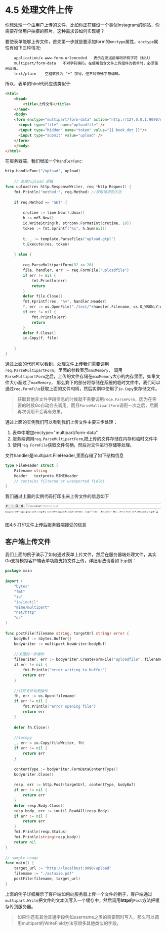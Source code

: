 # 4.5 处理文件上传
你想处理一个由用户上传的文件，比如你正在建设一个类似Instagram的网站，你需要存储用户拍摄的照片。这种需求该如何实现呢？

要使表单能够上传文件，首先第一步就是要添加form的`enctype`属性，`enctype`属性有如下三种情况:
```
	application/x-www-form-urlencoded   表示在发送前编码所有字符（默认）
	multipart/form-data	  不对字符编码。在使用包含文件上传控件的表单时，必须使用该值。
	text/plain	  空格转换为 "+" 加号，但不对特殊字符编码。
```

所以，表单的html代码应该类似于:
```html
<html>
	<head>
		<title>上传文件</title>
	</head>
	<body>
	<form enctype="multipart/form-data" action="http://127.0.0.1:9090/upload" method="post">
	  <input type="file" name="uploadfile" />
	  <input type="hidden" name="token" value="{{ book.dot }}"/>
	  <input type="submit" value="upload" />
	</form>
	</body>
</html>
```

在服务器端，我们增加一个`handlerFunc`:
```go
http.HandleFunc("/upload", upload)

	// 处理/upload 逻辑
func upload(res http.ResponseWriter, req *http.Request) {
	fmt.Println("method:", req.Method) //获取请求的方法
	
	if req.Method == "GET" {
		
		crutime := time.Now().Unix()
		h := md5.New()
		io.WriteString(h, strconv.FormatInt(crutime, 10))
		token := fmt.Sprintf("%x", h.Sum(nil))

		t, _ := template.ParseFiles("upload.gtpl")
		t.Execute(res, token)
		
	} else {
		
		req.ParseMultipartForm(32 << 20)
		file, handler, err := req.FormFile("uploadfile")
		if err != nil {
			fmt.Println(err)
			return
		}
		defer file.Close()
		fmt.Fprintf(res, "%v", handler.Header)
		f, err := os.OpenFile("./test/"+handler.Filename, os.O_WRONLY|os.O_CREATE, 0666)
		if err != nil {
			fmt.Println(err)
			return
		}
		defer f.Close()
		io.Copy(f, file)
		
	}
}
```

通过上面的代码可以看到，处理文件上传我们需要调用`req.ParseMultipartForm`，里面的参数表示`maxMemory`，
调用`ParseMultipartForm`之后，上传的文件存储在`maxMemory`大小的内存里面，如果文件大小超过了`maxMemory`，
那么剩下的部分将存储在系统的临时文件中。我们可以通过`req.FormFile`获取上面的文件句柄，然后实例中使用了`io.Copy`来存储文件。

>获取其他非文件字段信息的时候就不需要调用`reqe.ParseForm`，因为在需要的时候Go自动会去调用。而且`ParseMultipartForm`调用一次之后，后面再次调用不会再有效果。

通过上面的实例我们可以看到我们上传文件主要三步处理：

1. 表单中增加enctype="multipart/form-data"
2. 服务端调用`req.ParseMultipartForm`,把上传的文件存储在内存和临时文件中
3. 使用`req.FormFile`获取文件句柄，然后对文件进行存储等处理。

文件handler是multipart.FileHeader,里面存储了如下结构信息
```go
type FileHeader struct {
	Filename string
	Header   textproto.MIMEHeader
	// contains filtered or unexported fields
}
```

我们通过上面的实例代码打印出来上传文件的信息如下

![](images/4.5.upload2.png?raw=true)

图4.5 打印文件上传后服务器端接受的信息

## 客户端上传文件

我们上面的例子演示了如何通过表单上传文件，然后在服务器端处理文件，其实Go支持模拟客户端表单功能支持文件上传，详细用法请看如下示例：
```go
package main

import (
	"bytes"
	"fmt"
	"io"
	"io/ioutil"
	"mime/multipart"
	"net/http"
	"os"
)

func postFile(filename string, targetUrl string) error {
	bodyBuf := &bytes.Buffer{}
	bodyWriter := multipart.NewWriter(bodyBuf)

	//关键的一步操作
	fileWriter, err := bodyWriter.CreateFormFile("uploadfile", filename)
	if err != nil {
		fmt.Println("error writing to buffer")
		return err
	}

	//打开文件句柄操作
	fh, err := os.Open(filename)
	if err != nil {
		fmt.Println("error opening file")
		return err
	}

	defer fh.Close()

	//iocopy
	_, err = io.Copy(fileWriter, fh)
	if err != nil {
		return err
	}

	contentType := bodyWriter.FormDataContentType()
	bodyWriter.Close()

	resp, err := http.Post(targetUrl, contentType, bodyBuf)
	if err != nil {
		return err
	}
	defer resp.Body.Close()
	resp_body, err := ioutil.ReadAll(resp.Body)
	if err != nil {
		return err
	}
	fmt.Println(resp.Status)
	fmt.Println(string(resp_body))
	return nil
}

// sample usage
func main() {
	target_url := "http://localhost:9090/upload"
	filename := "./astaxie.pdf"
	postFile(filename, target_url)
}
```

上面的例子详细展示了客户端如何向服务器上传一个文件的例子，客户端通过`multipart.Write`把文件的文本流写入一个缓存中，然后调用**http**的`Post`方法把缓存传到服务器。

>如果你还有其他普通字段例如username之类的需要同时写入，那么可以调用multipart的WriteField方法写很多其他类似的字段。

